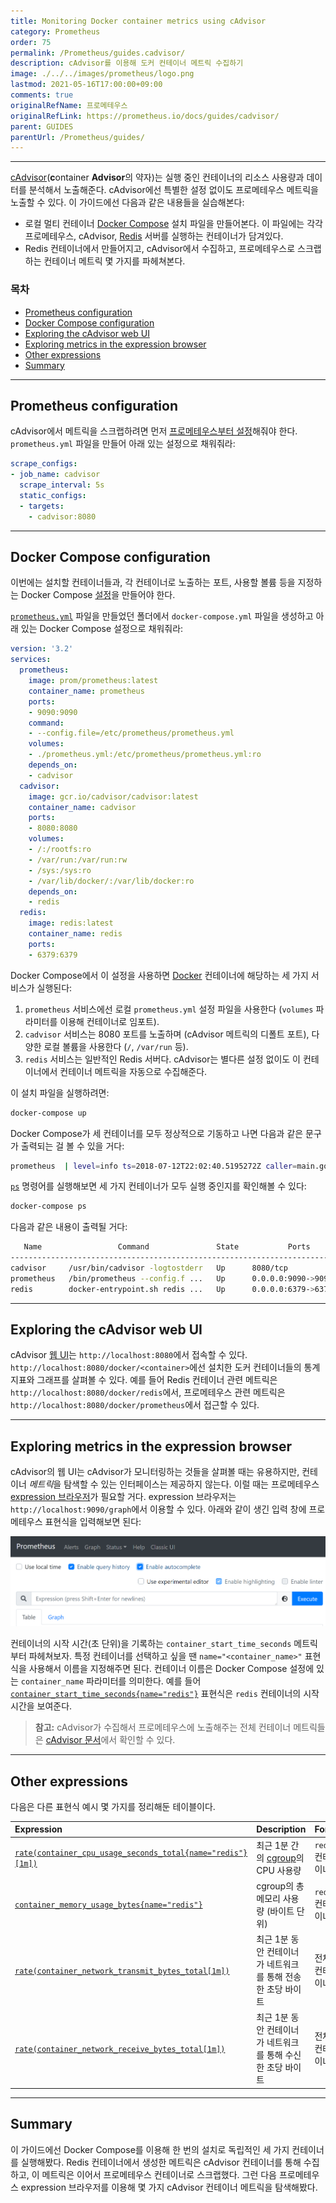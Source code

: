 ```yaml
---
title: Monitoring Docker container metrics using cAdvisor
category: Prometheus
order: 75
permalink: /Prometheus/guides.cadvisor/
description: cAdvisor를 이용해 도커 컨테이너 메트릭 수집하기
image: ./../../images/prometheus/logo.png
lastmod: 2021-05-16T17:00:00+09:00
comments: true
originalRefName: 프로메테우스
originalRefLink: https://prometheus.io/docs/guides/cadvisor/
parent: GUIDES
parentUrl: /Prometheus/guides/
---
```


---

[cAdvisor](https://github.com/google/cadvisor)(**c**ontainer **Advisor**의 약자)는 실행 중인 컨테이너의 리소스 사용량과 데이터를 분석해서 노출해준다. cAdvisor에선 특별한 설정 없이도 프로메테우스 메트릭을 노출할 수 있다. 이 가이드에선 다음과 같은 내용들을 실습해본다:

- 로컬 멀티 컨테이너 [Docker Compose](https://docs.docker.com/compose/) 설치 파일을 만들어본다. 이 파일에는 각각 프로메테우스, cAdvisor, [Redis](https://redis.io/) 서버를 실행하는 컨테이너가 담겨있다.
- Redis 컨테이너에서 만들어지고, cAdvisor에서 수집하고, 프로메테우스로 스크랩하는 컨테이너 메트릭 몇 가지를 파헤쳐본다.

### 목차

- [Prometheus configuration](#prometheus-configuration)
- [Docker Compose configuration](#docker-compose-configuration)
- [Exploring the cAdvisor web UI](#exploring-the-cadvisor-web-ui)
- [Exploring metrics in the expression browser](#exploring-metrics-in-the-expression-browser)
- [Other expressions](#other-expressions)
- [Summary](#summary)

---

## Prometheus configuration

cAdvisor에서 메트릭을 스크랩하려면 먼저 [프로메테우스부터 설정](../configuration)해줘야 한다. `prometheus.yml` 파일을 만들어 아래 있는 설정으로 채워줘라:

```yaml
scrape_configs:
- job_name: cadvisor
  scrape_interval: 5s
  static_configs:
  - targets:
    - cadvisor:8080
```

---

## Docker Compose configuration

이번에는 설치할 컨테이너들과, 각 컨테이너로 노출하는 포트, 사용할 볼륨 등을 지정하는 Docker Compose [설정](https://docs.docker.com/compose/compose-file/)을 만들어야 한다.

[`prometheus.yml`](#prometheus-configuration) 파일을 만들었던 폴더에서 `docker-compose.yml` 파일을 생성하고 아래 있는 Docker Compose 설정으로 채워줘라:

```yaml
version: '3.2'
services:
  prometheus:
    image: prom/prometheus:latest
    container_name: prometheus
    ports:
    - 9090:9090
    command:
    - --config.file=/etc/prometheus/prometheus.yml
    volumes:
    - ./prometheus.yml:/etc/prometheus/prometheus.yml:ro
    depends_on:
    - cadvisor
  cadvisor:
    image: gcr.io/cadvisor/cadvisor:latest
    container_name: cadvisor
    ports:
    - 8080:8080
    volumes:
    - /:/rootfs:ro
    - /var/run:/var/run:rw
    - /sys:/sys:ro
    - /var/lib/docker/:/var/lib/docker:ro
    depends_on:
    - redis
  redis:
    image: redis:latest
    container_name: redis
    ports:
    - 6379:6379
```

Docker Compose에서 이 설정을 사용하면 [Docker](https://docker.com/) 컨테이너에 해당하는 세 가지 서비스가 실행된다:

1. `prometheus` 서비스에선 로컬 `prometheus.yml` 설정 파일을 사용한다 (`volumes` 파라미터를 이용해 컨테이너로 임포트).
2. `cadvisor` 서비스는 8080 포트를 노출하며 (cAdvisor 메트릭의 디폴트 포트), 다양한 로컬 볼륨을 사용한다 (`/`, `/var/run` 등).
3. `redis` 서비스는 일반적인 Redis 서버다. cAdvisor는 별다른 설정 없이도 이 컨테이너에서 컨테이너 메트릭을 자동으로 수집해준다. 

이 설치 파일을 실행하려면:

```sh
docker-compose up
```

Docker Compose가 세 컨테이너를 모두 정상적으로 기동하고 나면 다음과 같은 문구가 출력되는 걸 볼 수 있을 거다:

```sh
prometheus  | level=info ts=2018-07-12T22:02:40.5195272Z caller=main.go:500 msg="Server is ready to receive web requests."
```

[`ps`](https://docs.docker.com/compose/reference/ps/) 명령어를 실행해보면 세 가지 컨테이너가 모두 실행 중인지를 확인해볼 수 있다:

```sh
docker-compose ps
```

다음과 같은 내용이 출력될 거다:

```sh
   Name                 Command               State           Ports
----------------------------------------------------------------------------
cadvisor     /usr/bin/cadvisor -logtostderr   Up      8080/tcp
prometheus   /bin/prometheus --config.f ...   Up      0.0.0.0:9090->9090/tcp
redis        docker-entrypoint.sh redis ...   Up      0.0.0.0:6379->6379/tcp
```

---

## Exploring the cAdvisor web UI

cAdvisor [웹 UI](https://github.com/google/cadvisor/blob/master/docs/web.md)는 `http://localhost:8080`에서 접속할 수 있다. `http://localhost:8080/docker/<container>`에선 설치한 도커 컨테이너들의 통계 지표와 그래프를 살펴볼 수 있다. 예를 들어 Redis 컨테이너 관련 메트릭은 `http://localhost:8080/docker/redis`에서, 프로메테우스 관련 메트릭은 `http://localhost:8080/docker/prometheus`에서 접근할 수 있다.

---

## Exploring metrics in the expression browser

cAdvisor의 웹 UI는 cAdvisor가 모니터링하는 것들을 살펴볼 때는 유용하지만, 컨테이너 *메트릭*을 탐색할 수 있는 인터페이스는 제공하지 않는다. 이럴 때는 프로메테우스 [expression 브라우저](../expression-browser)가 필요할 거다. expression 브라우저는 `http://localhost:9090/graph`에서 이용할 수 있다. 아래와 같이 생긴 입력 창에 프로메테우스 표현식을 입력해보면 된다:

![Prometheus expression bar](./../../images/prometheus/prometheus-expression-bar.png)

컨테이너의 시작 시간(초 단위)을 기록하는 `container_start_time_seconds` 메트릭부터 파헤쳐보자. 특정 컨테이너를 선택하고 싶을 땐 `name="<container_name>"` 표현식을 사용해서 이름을 지정해주면 된다. 컨테이너 이름은 Docker Compose 설정에 있는 `container_name` 파라미터를 의미한다. 예를 들어 [`container_start_time_seconds{name="redis"}`](http://localhost:9090/graph?g0.range_input=1h&g0.expr=container_start_time_seconds%7Bname%3D%22redis%22%7D&g0.tab=1) 표현식은 `redis` 컨테이너의 시작 시간을 보여준다.

> **참고:** cAdvisor가 수집해서 프로메테우스에 노출해주는 전체 컨테이너 메트릭들은 [cAdvisor 문서](https://github.com/google/cadvisor/blob/master/docs/storage/prometheus.md)에서 확인할 수 있다.

---

## Other expressions

다음은 다른 표현식 예시 몇 가지를 정리해둔 테이블이다.

| Expression                                                   | Description                                                  | For              |
| :----------------------------------------------------------- | :----------------------------------------------------------- | :--------------- |
| [`rate(container_cpu_usage_seconds_total{name="redis"}[1m])`](http://localhost:9090/graph?g0.range_input=1h&g0.expr=rate(container_cpu_usage_seconds_total%7Bname%3D%22redis%22%7D%5B1m%5D)&g0.tab=1) | 최근 1분 간의 [cgroup](https://en.wikipedia.org/wiki/Cgroups)의 CPU 사용량 | `redis` 컨테이너 |
| [`container_memory_usage_bytes{name="redis"}`](http://localhost:9090/graph?g0.range_input=1h&g0.expr=container_memory_usage_bytes%7Bname%3D%22redis%22%7D&g0.tab=1) | cgroup의 총 메모리 사용량 (바이트 단위)                      | `redis` 컨테이너 |
| [`rate(container_network_transmit_bytes_total[1m])`](http://localhost:9090/graph?g0.range_input=1h&g0.expr=rate(container_network_transmit_bytes_total%5B1m%5D)&g0.tab=1) | 최근 1분 동안 컨테이너가 네트워크를 통해 전송한 초당 바이트  | 전체 컨테이너    |
| [`rate(container_network_receive_bytes_total[1m])`](http://localhost:9090/graph?g0.range_input=1h&g0.expr=rate(container_network_receive_bytes_total%5B1m%5D)&g0.tab=1) | 최근 1분 동안 컨테이너가 네트워크를 통해 수신한 초당 바이트  | 전체 컨테이너    |

---

## Summary

이 가이드에선 Docker Compose를 이용해 한 번의 설치로 독립적인 세 가지 컨테이너를 실행해봤다. Redis 컨테이너에서 생성한 메트릭은 cAdvisor 컨테이너를 통해 수집하고, 이 메트릭은 이어서 프로메테우스 컨테이너로 스크랩했다. 그런 다음 프로메테우스 expression 브라우저를 이용해 몇 가지 cAdvisor 컨테이너 메트릭을 탐색해봤다.

